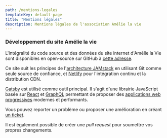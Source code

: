```yaml
---
path: /mentions-legales
templateKey: default-page
title: "Mentions légales"
description: Mentions légales de l'association Amélie la vie
---
```


### Développement du site Amélie la vie

L'intégralité du code source et des données du site internet d'Amélie la Vie sont disponibles en open-source sur GitHub à [cette adresse](https://github.com/VictorGiroud/AmelieLaVie).

Ce site suit les principes de l'[architecture JAMstack](https://jamstack.org) en utilisant Git comme seule source de confiance, et [Netlify](https://www.netlify.com) pour l'intégration continu et la distribution CDN.

[Gatsby](https://www.gatsbyjs.org/) est utilisé comme outil principal. Il s'agit d'une librairie JavaScript basée sur [React](https://fr.reactjs.org/) et [GraphQL](https://graphql.org/) permettant de proposer des [applications web progressives](https://fr.wikipedia.org/wiki/Progressive_web_app) modernes et performants.

Vous pouvez reporter un problème ou proposer une amélioration en créant [un ticket](https://github.com/VictorGiroud/AmelieLaVie/issues/new/choose).

Il est également possible de créer une _pull request_ pour soumettre vos propres changements.
